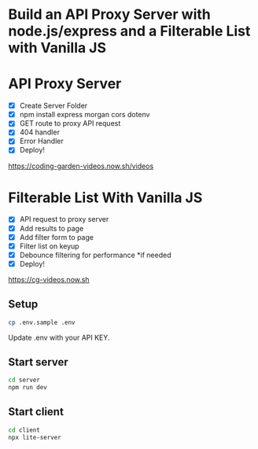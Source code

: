 # Build an API Proxy Server with node.js/express and a Filterable List with Vanilla JS

# API Proxy Server

* [x] Create Server Folder
* [x] npm install express morgan cors dotenv
* [x] GET route to proxy API request
* [x] 404 handler
* [x] Error Handler
* [x] Deploy!

https://coding-garden-videos.now.sh/videos

# Filterable List With Vanilla JS

* [x] API request to proxy server
* [x] Add results to page
* [x] Add filter form to page
* [x] Filter list on keyup
* [x] Debounce filtering for performance *if needed
* [x] Deploy!

https://cg-videos.now.sh


## Setup

```sh
cp .env.sample .env 
```

Update .env with your API KEY.

## Start server

```sh
cd server
npm run dev
```

## Start client

```sh
cd client
npx lite-server
```